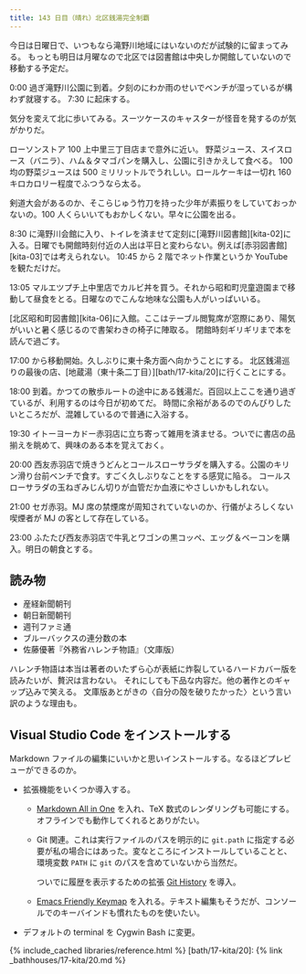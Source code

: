 ```yaml
---
title: 143 日目（晴れ）北区銭湯完全制覇
---
```


今日は日曜日で、いつもなら滝野川地域にはいないのだが試験的に留まってみる。
もっとも明日は月曜なので北区では図書館は中央しか開館していないので移動する予定だ。

0:00 過ぎ滝野川公園に到着。夕刻のにわか雨のせいでベンチが湿っているが構わず就寝する。
7:30 に起床する。

気分を変えて北に歩いてみる。スーツケースのキャスターが怪音を発するのが気がかりだ。

ローソンストア 100 上中里三丁目店まで意外に近い。
野菜ジュース、スイスロース（バニラ）、ハム＆タマゴパンを購入し、公園に引きかえして食べる。
100 均の野菜ジュースは 500 ミリリットルでうれしい。ロールケーキは一切れ 160 キロカロリー程度でふつうなら太る。

剣道大会があるのか、そこらじゅう竹刀を持った少年が素振りをしていておっかないの。100 人くらいいてもおかしくない。早々に公園を出る。

8:30 に滝野川会館に入り、トイレを済ませて定刻に[滝野川図書館][kita-02]に入る。日曜でも開館時刻付近の人出は平日と変わらない。例えば[赤羽図書館][kita-03]では考えられない。
10:45 から 2 階でネット作業というか YouTube を観ただけだ。

13:05 マルエツプチ上中里店でカルビ丼を買う。それから昭和町児童遊園まで移動して昼食をとる。日曜なのでこんな地味な公園も人がいっぱいいる。

[北区昭和町図書館][kita-06]に入館。ここはテーブル閲覧席が窓際にあり、陽気がいいと暑く感じるので書架わきの椅子に陣取る。
閉館時刻ギリギリまで本を読んで過ごす。

17:00 から移動開始。久しぶりに東十条方面へ向かうことにする。
北区銭湯巡りの最後の店、[地蔵湯（東十条二丁目）][bath/17-kita/20]に行くことにする。

18:00 到着。かつての散歩ルートの途中にある銭湯だ。百回以上ここを通り過ぎているが、利用するのは今日が初めてだ。
時間に余裕があるのでのんびりしたいところだが、混雑しているので普通に入浴する。

19:30 イトーヨーカドー赤羽店に立ち寄って雑用を済ませる。ついでに書店の品揃えを眺めて、興味のある本を覚えておく。

20:00 西友赤羽店で焼きうどんとコールスローサラダを購入する。公園のキリン滑り台前ベンチで食す。すごく久しぶりなことをする感覚に陥る。
コールスローサラダの玉ねぎみじん切りが血管だか血液にやさしいかもしれない。

21:00 セガ赤羽。MJ 席の禁煙席が周知されていないのか、行儀がよろしくない喫煙者が MJ の客として存在している。

23:00 ふたたび西友赤羽店で牛乳とワゴンの黒コッペ、エッグ＆ベーコンを購入。明日の朝食とする。

## 読み物

* 産経新聞朝刊
* 朝日新聞朝刊
* 週刊ファミ通
* ブルーバックスの連分数の本
* 佐藤優著『外務省ハレンチ物語』（文庫版）

ハレンチ物語は本当は著者のいたずら心が表紙に炸裂しているハードカバー版を読みたいが、贅沢は言わない。
それにしても下品な内容だ。他の著作とのギャップ込みで笑える。
文庫版あとがきの〈自分の殻を破りたかった〉という言い訳のような理由も。

## Visual Studio Code をインストールする

Markdown ファイルの編集にいいかと思いインストールする。なるほどプレビューができるのか。

* 拡張機能をいくつか導入する。
  * [Markdown All in One](https://marketplace.visualstudio.com/items?itemName=yzhang.markdown-all-in-one) を入れ、TeX 数式のレンダリングも可能にする。オフラインでも動作してくれるとありがたい。
  * Git 関連。これは実行ファイルのパスを明示的に `git.path` に指定する必要が私の場合にはあった。変なところにインストールしていることと、環境変数 `PATH` に `git` のパスを含めていないから当然だ。

    ついでに履歴を表示するための拡張 [Git History](https://marketplace.visualstudio.com/items?itemName=donjayamanne.githistory) を導入。
  * [Emacs Friendly Keymap](https://marketplace.visualstudio.com/items?itemName=lfs.vscode-emacs-friendly) を入れる。テキスト編集もそうだが、コンソールでのキーバインドも慣れたものを使いたい。
* デフォルトの terminal を Cygwin Bash に変更。

{% include_cached libraries/reference.html %}
[bath/17-kita/20]: {% link _bathhouses/17-kita/20.md %}
